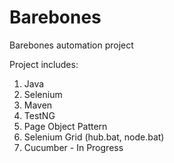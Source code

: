 # Barebones
Barebones automation project

Project includes:
1) Java
2) Selenium
3) Maven
4) TestNG
5) Page Object Pattern
6) Selenium Grid (hub.bat, node.bat)
7) Cucumber - In Progress
